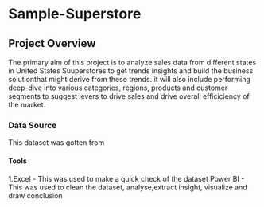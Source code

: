 # Sample-Superstore
## Project Overview
The primary aim of this project is to analyze sales data from different states in United States Suuperstores to get trends insights and build the business solutionthat might derive from these trends. it will also include performing deep-dive into various categories, regions, products and customer segments to suggest levers to drive sales and drive overall efficiciency of the market.
### Data Source
This dataset was gotten from
#### Tools
1.Excel - This was used to make a quick check of the dataset
Power BI - This was used to clean the dataset, analyse,extract insight, visualize and draw conclusion
